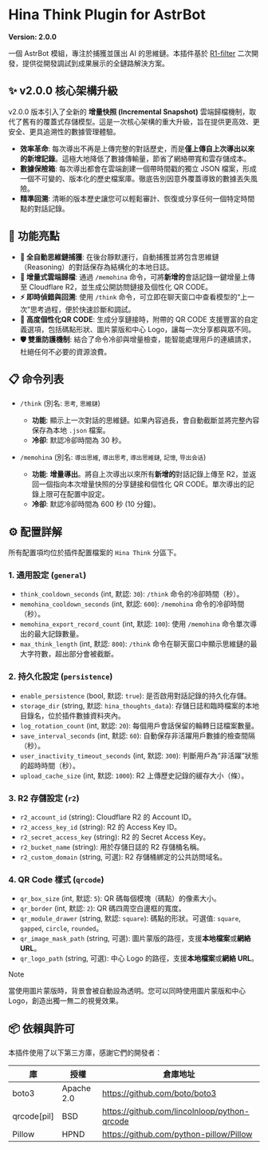 # Hina Think Plugin for AstrBot

**Version: 2.0.0**

一個 AstrBot 模組，專注於捕獲並匯出 AI 的思維鏈。本插件基於 [R1-filter](https://github.com/Soulter/astrbot_plugin_r1_filter) 二次開發，提供從開發調試到成果展示的全鏈路解決方案。

## ✨ v2.0.0 核心架構升級

v2.0.0 版本引入了全新的 **增量快照 (Incremental Snapshot)** 雲端歸檔機制，取代了舊有的覆蓋式存儲模型。這是一次核心架構的重大升級，旨在提供更高效、更安全、更具追溯性的數據管理體驗。

- **效率革命**: 每次導出不再是上傳完整的對話歷史，而是**僅上傳自上次導出以來的新增記錄**。這極大地降低了數據傳輸量，節省了網絡帶寬和雲存儲成本。
- **數據保險箱**: 每次導出都會在雲端創建一個帶時間戳的獨立 JSON 檔案，形成一個不可變的、版本化的歷史檔案庫。徹底告別因意外覆蓋導致的數據丟失風險。
- **精準回溯**: 清晰的版本歷史讓您可以輕鬆審計、恢復或分享任何一個特定時間點的對話記錄。

## 🚀 功能亮點

- **🧠 全自動思維鏈捕獲**: 在後台靜默運行，自動捕獲並將包含思維鏈（Reasoning）的對話保存為結構化的本地日誌。
- **💾 增量式雲端歸檔**: 通過 `/memohina` 命令，可將**新增的**會話記錄一鍵增量上傳至 Cloudflare R2，並生成公開訪問鏈接及個性化 QR CODE。
- **⚡️ 即時偵錯與回溯**: 使用 `/think` 命令，可立即在聊天窗口中查看模型的“上一次”思考過程，便於快速診斷和調試。
- **🎨 高度個性化QR CODE**: 生成分享鏈接時，附帶的 QR CODE 支援豐富的自定義選項，包括碼點形狀、圖片蒙版和中心 Logo，讓每一次分享都與眾不同。
- **🛡️ 雙重防護機制**: 結合了命令冷卻與增量檢查，能智能處理用戶的連續請求，杜絕任何不必要的資源浪費。

## 📋 命令列表

- `/think` (別名: `思考`, `思維鏈`)
  - **功能**: 顯示上一次對話的思維鏈。如果內容過長，會自動截斷並將完整內容保存為本地 `.json` 檔案。
  - **冷卻**: 默認冷卻時間為 30 秒。

- `/memohina` (別名: `導出思維`, `導出思考`, `導出思維鏈`, `記憶`, `导出会话`)
  - **功能**: **增量導出**。將自上次導出以來所有**新增的**對話記錄上傳至 R2，並返回一個指向本次增量快照的分享鏈接和個性化 QR CODE。單次導出的記錄上限可在配置中設定。
  - **冷卻**: 默認冷卻時間為 600 秒 (10 分鐘)。

## ⚙️ 配置詳解

所有配置項均位於插件配置檔案的 `Hina Think` 分區下。

### 1. 通用設定 (`general`)

- `think_cooldown_seconds` (int, 默認: `30`): `/think` 命令的冷卻時間（秒）。
- `memohina_cooldown_seconds` (int, 默認: `600`): `/memohina` 命令的冷卻時間（秒）。
- `memohina_export_record_count` (int, 默認: `100`): 使用 `/memohina` 命令單次導出的最大記錄數量。
- `max_think_length` (int, 默認: `800`): `/think` 命令在聊天窗口中顯示思維鏈的最大字符數，超出部分會被截斷。

### 2. 持久化設定 (`persistence`)

- `enable_persistence` (bool, 默認: `true`): 是否啟用對話記錄的持久化存儲。
- `storage_dir` (string, 默認: `hina_thoughts_data`): 存儲日誌和臨時檔案的本地目錄名，位於插件數據資料夾內。
- `log_rotation_count` (int, 默認: `20`): 每個用戶會話保留的輪轉日誌檔案數量。
- `save_interval_seconds` (int, 默認: `60`): 自動保存非活躍用戶數據的檢查間隔（秒）。
- `user_inactivity_timeout_seconds` (int, 默認: `300`): 判斷用戶為“非活躍”狀態的超時時間（秒）。
- `upload_cache_size` (int, 默認: `1000`): R2 上傳歷史記錄的緩存大小（條）。

### 3. R2 存儲設定 (`r2`)

- `r2_account_id` (string): Cloudflare R2 的 Account ID。
- `r2_access_key_id` (string): R2 的 Access Key ID。
- `r2_secret_access_key` (string): R2 的 Secret Access Key。
- `r2_bucket_name` (string): 用於存儲日誌的 R2 存儲桶名稱。
- `r2_custom_domain` (string, 可選): R2 存儲桶綁定的公共訪問域名。

### 4. QR Code 樣式 (`qrcode`)

- `qr_box_size` (int, 默認: `5`): QR 碼每個模塊（碼點）的像素大小。
- `qr_border` (int, 默認: `2`): QR 碼四周空白邊框的寬度。
- `qr_module_drawer` (string, 默認: `square`): 碼點的形狀。可選值: `square`, `gapped`, `circle`, `rounded`。
- `qr_image_mask_path` (string, 可選): 圖片蒙版的路徑，支援**本地檔案**或**網絡 URL**。
- `qr_logo_path` (string, 可選): 中心 Logo 的路徑，支援**本地檔案**或**網絡 URL**。

> [!NOTE]
> 當使用圖片蒙版時，背景會被自動設為透明。您可以同時使用圖片蒙版和中心 Logo，創造出獨一無二的視覺效果。

## 📦 依賴與許可

本插件使用了以下第三方庫，感謝它們的開發者：

| 庫         | 授權       | 倉庫地址                                           |
|------------|------------|----------------------------------------------------|
| boto3      | Apache 2.0 | https://github.com/boto/boto3                      |
| qrcode[pil]| BSD        | https://github.com/lincolnloop/python-qrcode       |
| Pillow     | HPND       | https://github.com/python-pillow/Pillow            |